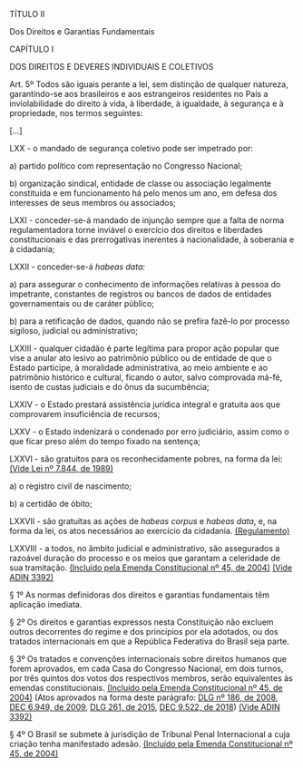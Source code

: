 TÍTULO II

Dos Direitos e Garantias Fundamentais

CAPÍTULO I

DOS DIREITOS E DEVERES INDIVIDUAIS E COLETIVOS

Art. 5º Todos são iguais perante a lei, sem distinção de qualquer natureza, garantindo-se aos brasileiros e aos estrangeiros residentes no País a inviolabilidade do direito à vida, à liberdade, à igualdade, à segurança e à propriedade, nos termos seguintes:

[…]

LXX - o mandado de segurança coletivo pode ser impetrado por: 

a) partido político com representação no Congresso Nacional;

b) organização sindical, entidade de classe ou associação legalmente constituída e em funcionamento há pelo menos um ano, em defesa dos interesses de seus membros ou associados;

LXXI - conceder-se-á mandado de injunção sempre que a falta de norma regulamentadora torne inviável o exercício dos direitos e liberdades constitucionais e das prerrogativas inerentes à nacionalidade, à soberania e à cidadania;

LXXII - conceder-se-á *habeas data:*

a) para assegurar o conhecimento de informações relativas à pessoa do impetrante, constantes de registros ou bancos de dados de entidades governamentais ou de caráter público;

b) para a retificação de dados, quando não se prefira fazê-lo por processo sigiloso, judicial ou administrativo;

LXXIII - qualquer cidadão é parte legítima para propor ação popular que vise a anular ato lesivo ao patrimônio público ou de entidade de que o Estado participe, à moralidade administrativa, ao meio ambiente e ao patrimônio histórico e cultural, ficando o autor, salvo comprovada má-fé, isento de custas judiciais e do ônus da sucumbência; 

LXXIV - o Estado prestará assistência jurídica integral e gratuita aos que comprovarem insuficiência de recursos; 

LXXV - o Estado indenizará o condenado por erro judiciário, assim como o que ficar preso além do tempo fixado na sentença; 

LXXVI - são gratuitos para os reconhecidamente pobres, na forma da lei:        [(Vide Lei nº 7.844, de 1989)](http://www.planalto.gov.br/ccivil_03/LEIS/L7844.htm)

a) o registro civil de nascimento;

b) a certidão de óbito;

LXXVII - são gratuitas as ações de *habeas corpus* e *habeas data*, e, na forma da lei, os atos necessários ao exercício da cidadania.      [(Regulamento)](http://www.planalto.gov.br/ccivil_03/LEIS/L9265.htm)

LXXVIII - a todos, no âmbito judicial e administrativo, são assegurados a razoável duração do processo e os meios que garantam a celeridade de sua tramitação.       [(Incluído pela Emenda Constitucional nº 45, de 2004)](http://www.planalto.gov.br/ccivil_03/constituicao/Emendas/Emc/emc45.htm#art1)    [(Vide ADIN 3392)](http://www.stf.jus.br/portal/peticaoInicial/verPeticaoInicial.asp?base=ADI&documento=&s1=3392&processo=3392)

§ 1º As normas definidoras dos direitos e garantias fundamentais têm aplicação imediata.

§ 2º Os direitos e garantias expressos nesta Constituição não excluem outros decorrentes do regime e dos princípios por ela adotados, ou dos tratados internacionais em que a República Federativa do Brasil seja parte.

§ 3º Os tratados e convenções internacionais sobre direitos humanos que forem aprovados, em cada Casa do Congresso Nacional, em dois turnos, por três quintos dos votos dos respectivos membros, serão equivalentes às emendas constitucionais.      [(Incluído pela Emenda Constitucional nº 45, de 2004)](http://www.planalto.gov.br/ccivil_03/constituicao/Emendas/Emc/emc45.htm#art1)          (Atos aprovados na forma deste parágrafo: [DLG nº 186, de 2008](http://www.planalto.gov.br/ccivil_03/CONGRESSO/DLG/DLG-186-2008.htm), [DEC 6.949, de 2009](http://www.planalto.gov.br/ccivil_03/_Ato2007-2010/2009/Decreto/D6949.htm), [DLG 261, de 2015](http://www.planalto.gov.br/ccivil_03/CONGRESSO/DLG/DLG-261-2015.htm), [DEC 9.522, de 2018](http://www.planalto.gov.br/ccivil_03/_Ato2015-2018/2018/Decreto/D9522.htm))     [(Vide ADIN 3392)](http://www.stf.jus.br/portal/peticaoInicial/verPeticaoInicial.asp?base=ADI&documento=&s1=3392&processo=3392)

§ 4º O Brasil se submete à jurisdição de Tribunal Penal Internacional a cuja criação tenha manifestado adesão.        [(Incluído pela Emenda Constitucional nº 45, de 2004)](http://www.planalto.gov.br/ccivil_03/constituicao/Emendas/Emc/emc45.htm#art1)
